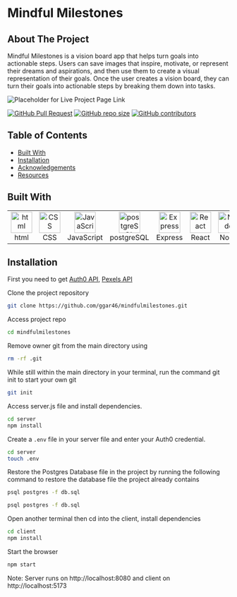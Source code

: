 #  Mindful Milestones

## About The Project

 Mindful Milestones is a vision board app that helps  turn goals into actionable steps. Users can save images that inspire, motivate, or represent their dreams and aspirations, and then use them to create a visual representation of their goals. Once the user creates a vision board, they can turn their goals into actionable steps by breaking them down into tasks.

![Placeholder for Live Project Page Link](http://localhost:8080/)

[![GitHub Pull Request](https://img.shields.io/github/issues-pr-closed/ggar46/mindfulmilestones)](https://github.com/ggar46/mindfulmilestones/pulls)
[![GitHub repo size](https://img.shields.io/github/repo-size/ggar46/mindfulmilestones)](https://github.com/ggar46/mindfulmilestones/)
[![GitHub contributors](https://img.shields.io/github/contributors/ggar46/mindfulmilestones)](https://github.com/ggar46/mindfulmilestones/)

## Table of Contents

- [Built With](#Built-With)
- [Installation](#installation)
- [Acknowledgements](#acknowledgements)
- [Resources](#resources)

## Built With 
<table align="center">
  <tr>
    <td align="center" width="96">
        <img src="https://user-images.githubusercontent.com/74997368/168923681-ece848fc-5700-430b-957f-e8de784e9847.png" width="48" height="48" alt="html" />
      <br>html
    </td>
    <td align="center" width="96">
        <img src="https://user-images.githubusercontent.com/74997368/168924521-589f95da-069a-496a-bcc1-ee6dd132ff12.png" width="48" height="48" alt="CSS" />
      <br>CSS
    </td>
    <td align="center" width="96">
        <img src="https://user-images.githubusercontent.com/74997368/168977094-6a5073a2-2f48-4f5a-ae0e-ed1421a678c6.png" width="48" height="48" alt="JavaScript" />
      <br>JavaScript
    </td>
    <td align="center" width="96">
        <img src="https://user-images.githubusercontent.com/74997368/168976819-15a1f4e0-29cf-4ac0-94a7-1f15eee374a1.png" width="48" height="48" alt="postgreSQL" />
      <br>postgreSQL
    </td>
    <td align="center" width="96">
        <img src="https://user-images.githubusercontent.com/74997368/168978951-5ac2af5e-c911-4e59-b493-683071cf1860.png" width="48" height="48" alt="Express" />
      <br>Express
    </td>
    <td align="center" width="96">
        <img src="https://user-images.githubusercontent.com/74997368/168979311-4a486cad-32c8-46f4-a5da-912fdc51b2d6.png" width="48" height="48" alt="React" />
      <br>React
    </td>
    <td align="center" width="96">
        <img src="https://user-images.githubusercontent.com/74997368/168979848-733f7090-0f78-401a-9ceb-4267231abef7.png" width="48" height="48" alt="Node" />
      <br>Node
    </td>
    <td align="center" width="96">
        <img src="https://user-images.githubusercontent.com/74997368/168980647-1690f9de-bf0e-4318-93cb-1b2ba3701ded.png" width="48" height="48" alt="Bootstrap" />
      <br>Bootstrap
    </td>
    <td align="center" width="96">
        <img src="https://pbs.twimg.com/profile_images/1337188620222906368/oNKK_fVe_400x400.jpg" width="48" height="48" alt="Render" />
      <br>Render
    </td>
  </tr>
</table>

## Installation

First you need to get [Auth0 API](https://auth0.com/), [Pexels API](https://www.pexels.com/api/)

Clone the project repository

```bash
git clone https://github.com/ggar46/mindfulmilestones.git
```
Access project repo

```bash
cd mindfulmilestones
```
Remove owner git from the main directory using

```bash
rm -rf .git
```

While still within the main directory in your terminal, run the command git init to start your own git 

```bash
git init
```

Access server.js file and install dependencies.

```bash
cd server
npm install
```
Create a `.env` file in your server file and enter your Auth0 credential.

```bash
cd server
touch .env
```
Restore the Postgres Database file in the project by running the following command to restore the database file the project already contains

```bash
psql postgres -f db.sql
```

```bash
psql postgres -f db.sql
```
<!-- continue later -->
Open another terminal then cd into the client, install dependencies

```bash
cd client
npm install
```

Start the browser

```bash
npm start
```
Note:
Server runs on http://localhost:8080 and client on http://localhost:5173
